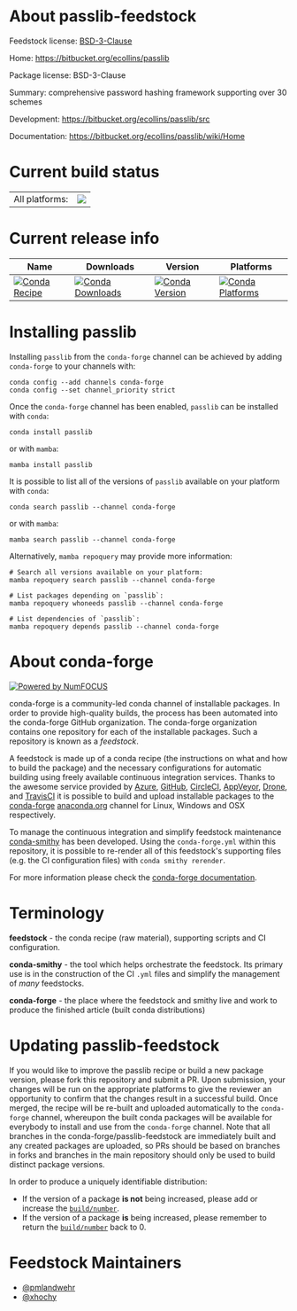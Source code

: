 About passlib-feedstock
=======================

Feedstock license: [BSD-3-Clause](https://github.com/conda-forge/passlib-feedstock/blob/main/LICENSE.txt)

Home: https://bitbucket.org/ecollins/passlib

Package license: BSD-3-Clause

Summary: comprehensive password hashing framework supporting over 30 schemes

Development: https://bitbucket.org/ecollins/passlib/src

Documentation: https://bitbucket.org/ecollins/passlib/wiki/Home

Current build status
====================


<table><tr><td>All platforms:</td>
    <td>
      <a href="https://dev.azure.com/conda-forge/feedstock-builds/_build/latest?definitionId=4483&branchName=main">
        <img src="https://dev.azure.com/conda-forge/feedstock-builds/_apis/build/status/passlib-feedstock?branchName=main">
      </a>
    </td>
  </tr>
</table>

Current release info
====================

| Name | Downloads | Version | Platforms |
| --- | --- | --- | --- |
| [![Conda Recipe](https://img.shields.io/badge/recipe-passlib-green.svg)](https://anaconda.org/conda-forge/passlib) | [![Conda Downloads](https://img.shields.io/conda/dn/conda-forge/passlib.svg)](https://anaconda.org/conda-forge/passlib) | [![Conda Version](https://img.shields.io/conda/vn/conda-forge/passlib.svg)](https://anaconda.org/conda-forge/passlib) | [![Conda Platforms](https://img.shields.io/conda/pn/conda-forge/passlib.svg)](https://anaconda.org/conda-forge/passlib) |

Installing passlib
==================

Installing `passlib` from the `conda-forge` channel can be achieved by adding `conda-forge` to your channels with:

```
conda config --add channels conda-forge
conda config --set channel_priority strict
```

Once the `conda-forge` channel has been enabled, `passlib` can be installed with `conda`:

```
conda install passlib
```

or with `mamba`:

```
mamba install passlib
```

It is possible to list all of the versions of `passlib` available on your platform with `conda`:

```
conda search passlib --channel conda-forge
```

or with `mamba`:

```
mamba search passlib --channel conda-forge
```

Alternatively, `mamba repoquery` may provide more information:

```
# Search all versions available on your platform:
mamba repoquery search passlib --channel conda-forge

# List packages depending on `passlib`:
mamba repoquery whoneeds passlib --channel conda-forge

# List dependencies of `passlib`:
mamba repoquery depends passlib --channel conda-forge
```


About conda-forge
=================

[![Powered by
NumFOCUS](https://img.shields.io/badge/powered%20by-NumFOCUS-orange.svg?style=flat&colorA=E1523D&colorB=007D8A)](https://numfocus.org)

conda-forge is a community-led conda channel of installable packages.
In order to provide high-quality builds, the process has been automated into the
conda-forge GitHub organization. The conda-forge organization contains one repository
for each of the installable packages. Such a repository is known as a *feedstock*.

A feedstock is made up of a conda recipe (the instructions on what and how to build
the package) and the necessary configurations for automatic building using freely
available continuous integration services. Thanks to the awesome service provided by
[Azure](https://azure.microsoft.com/en-us/services/devops/), [GitHub](https://github.com/),
[CircleCI](https://circleci.com/), [AppVeyor](https://www.appveyor.com/),
[Drone](https://cloud.drone.io/welcome), and [TravisCI](https://travis-ci.com/)
it is possible to build and upload installable packages to the
[conda-forge](https://anaconda.org/conda-forge) [anaconda.org](https://anaconda.org/)
channel for Linux, Windows and OSX respectively.

To manage the continuous integration and simplify feedstock maintenance
[conda-smithy](https://github.com/conda-forge/conda-smithy) has been developed.
Using the ``conda-forge.yml`` within this repository, it is possible to re-render all of
this feedstock's supporting files (e.g. the CI configuration files) with ``conda smithy rerender``.

For more information please check the [conda-forge documentation](https://conda-forge.org/docs/).

Terminology
===========

**feedstock** - the conda recipe (raw material), supporting scripts and CI configuration.

**conda-smithy** - the tool which helps orchestrate the feedstock.
                   Its primary use is in the construction of the CI ``.yml`` files
                   and simplify the management of *many* feedstocks.

**conda-forge** - the place where the feedstock and smithy live and work to
                  produce the finished article (built conda distributions)


Updating passlib-feedstock
==========================

If you would like to improve the passlib recipe or build a new
package version, please fork this repository and submit a PR. Upon submission,
your changes will be run on the appropriate platforms to give the reviewer an
opportunity to confirm that the changes result in a successful build. Once
merged, the recipe will be re-built and uploaded automatically to the
`conda-forge` channel, whereupon the built conda packages will be available for
everybody to install and use from the `conda-forge` channel.
Note that all branches in the conda-forge/passlib-feedstock are
immediately built and any created packages are uploaded, so PRs should be based
on branches in forks and branches in the main repository should only be used to
build distinct package versions.

In order to produce a uniquely identifiable distribution:
 * If the version of a package **is not** being increased, please add or increase
   the [``build/number``](https://docs.conda.io/projects/conda-build/en/latest/resources/define-metadata.html#build-number-and-string).
 * If the version of a package **is** being increased, please remember to return
   the [``build/number``](https://docs.conda.io/projects/conda-build/en/latest/resources/define-metadata.html#build-number-and-string)
   back to 0.

Feedstock Maintainers
=====================

* [@pmlandwehr](https://github.com/pmlandwehr/)
* [@xhochy](https://github.com/xhochy/)

